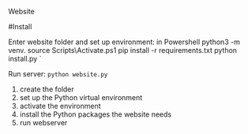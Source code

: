 Website

#Install

Enter website folder and set up environment:
in Powershell
python3 -m venv.
source Scripts\Activate.ps1
pip install -r requirements.txt
python install.py
`

Run server:
`
python website.py
`

1. create the folder
2. set up the Python virtual environment
3. activate the environment
4. install the Python packages the website needs
5. run webserver
